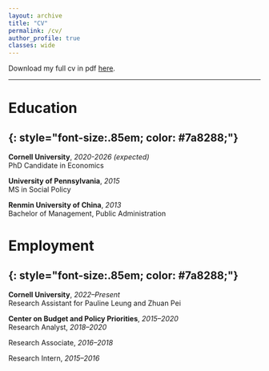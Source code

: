 ```yaml
---
layout: archive
title: "CV"
permalink: /cv/
author_profile: true
classes: wide
---
```


Download my full cv in pdf  [here](/assets/pdf/cv_lexincai.pdf).

---
# Education
{: style="font-size:.85em; color: #7a8288;"}
---

**Cornell University**, *2020-2026 (expected)*  
PhD Candidate in Economics

**University of Pennsylvania**, *2015*  
MS in Social Policy

**Renmin University of China**, *2013*  
Bachelor of Management, Public Administration

# Employment
{: style="font-size:.85em; color: #7a8288;"}
---

**Cornell University**, *2022–Present*  
Research Assistant for Pauline Leung and Zhuan Pei

**Center on Budget and Policy Priorities**,  *2015–2020*  
Research Analyst, *2018–2020*

Research Associate, *2016–2018*

Research Intern, *2015–2016*